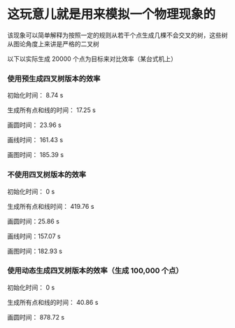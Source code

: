 # 这玩意儿就是用来模拟一个物理现象的

该现象可以简单解释为按照一定的规则从若干个点生成几棵不会交叉的树，这些树从图论角度上来讲是严格的二叉树

以下以实际生成 20000 个点为目标来对比效率（某台式机上）

### 使用预生成四叉树版本的效率
初始化时间： 8.74 s

生成所有点和线的时间： 17.25 s

画圆时间： 23.96 s

画线时间： 161.43 s

画图时间： 185.39 s

### 不使用四叉树版本的效率
初始化时间： 0 s

生成所有点和线时间： 419.76 s

画圆时间：25.86 s

画线时间：157.07 s

画图时间：182.93 s

### 使用动态生成四叉树版本的效率（生成 100,000 个点）

初始化时间： 0 s

生成所有点和线的时间： 40.86 s

画圆时间： 878.72 s